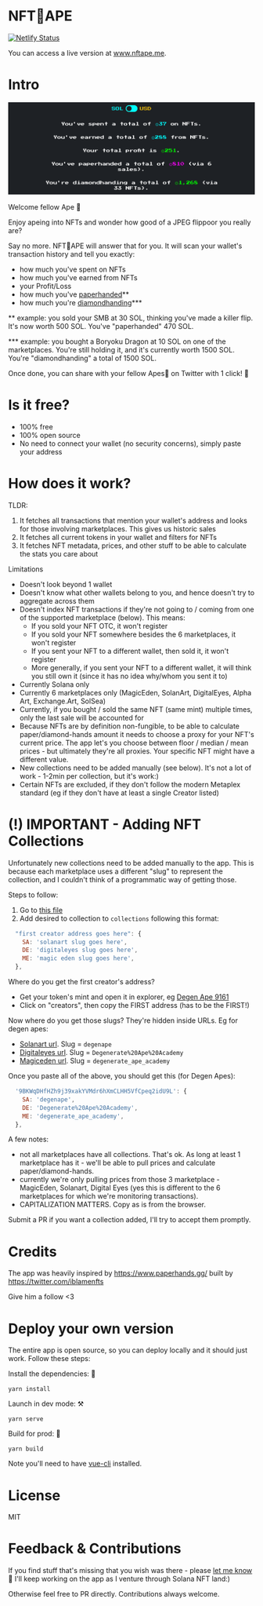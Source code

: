 # NFT🍌APE
[![Netlify Status](https://api.netlify.com/api/v1/badges/43f18aba-ab21-4650-b280-f4540836deb9/deploy-status)](https://app.netlify.com/sites/eloquent-nightingale-fb73a6/deploys)

You can access a live version at www.nftape.me.

# Intro
![nftape](./public/example.png)

Welcome fellow Ape 👋

Enjoy apeing into NFTs and wonder how good of a JPEG flippoor you really are?

Say no more. NFT🍌APE will answer that for you. It will scan your wallet's transaction history and tell you exactly:

- how much you've spent on NFTs
- how much you've earned from NFTs
- your Profit/Loss
- how much you've [paperhanded](https://mywallst.com/blog/what-does-paper-hands-mean/)**
- how much you're [diamondhanding](https://mywallst.com/blog/what-does-diamond-hands-mean/)***

** example: you sold your SMB at 30 SOL, thinking you've made a killer flip. It's now worth 500 SOL. You've "paperhanded" 470 SOL.

*** example: you bought a Boryoku Dragon at 10 SOL on one of the marketplaces. You're still holding it, and it's currently worth 1500 SOL. You're "diamondhanding" a total of 1500 SOL.

Once done, you can share with your fellow Apes🍌 on Twitter with 1 click! 🚀

# Is it free?
- 100% free
- 100% open source
- No need to connect your wallet (no security concerns), simply paste your address

# How does it work?
TLDR:
1. It fetches all transactions that mention your wallet's address and looks for those involving marketplaces. This gives us historic sales
2. It fetches all current tokens in your wallet and filters for NFTs
3. It fetches NFT metadata, prices, and other stuff to be able to calculate the stats you care about

Limitations
- Doesn't look beyond 1 wallet
- Doesn't know what other wallets belong to you, and hence doesn't try to aggregate across them
- Doesn't index NFT transactions if they're not going to / coming from one of the supported marketplace (below). This means:
    - If you sold your NFT OTC, it won't register
    - If you sold your NFT somewhere besides the 6 marketplaces, it won't register
    - If you sent your NFT to a different wallet, then sold it, it won't register 
    - More generally, if you sent your NFT to a different wallet, it will think you still own it (since it has no idea why/whom you sent it to)
- Currently Solana only
- Currently 6 marketplaces only (MagicEden, SolanArt, DigitalEyes, Alpha Art, Exchange.Art, SolSea)
- Currently, if you bought / sold the same NFT (same mint) multiple times, only the last sale will be accounted for
- Because NFTs are by definition non-fungible, to be able to calculate paper/diamond-hands amount it needs to choose a proxy for your NFT's current price. The app let's you choose between floor / median / mean prices - but ultimately they're all proxies. Your specific NFT might have a different value.
- New collections need to be added manually (see below). It's not a lot of work - 1-2min per collection, but it's work:)
- Certain NFTs are excluded, if they don't follow the modern Metaplex standard (eg if they don't have at least a single Creator listed)

# (!) IMPORTANT - Adding NFT Collections
Unfortunately new collections need to be added manually to the app. This is because each marketplace uses a different "slug" to represent the collection, and I couldn't think of a programmatic way of getting those.

Steps to follow:
1. Go to [this file](https://github.com/ilmoi/nftape.me/blob/main/src/common/marketplaces/mpCollections.ts)
2. Add desired to collection to `collections` following this format:
```js
  "first creator address goes here": {
    SA: 'solanart slug goes here',
    DE: 'digitaleyes slug goes here',
    ME: 'magic eden slug goes here',
  },
```
Where do you get the first creator's address?
- Get your token's mint and open it in explorer, eg [Degen Ape 9161](https://explorer.solana.com/address/GUFMMLQ2tAaf4aLgzSvFQLvQhKD2jY22XmGZuPLEwvM3)
- Click on "creators", then copy the FIRST address (has to be the FIRST!)

Now where do you get those slugs? They're hidden inside URLs. Eg for degen apes:
- [Solanart url](https://solanart.io/collections/degenape). Slug = `degenape`
- [Digitaleyes url](https://digitaleyes.market/collections/Degenerate%20Ape%20Academy). Slug = `Degenerate%20Ape%20Academy`
- [Magiceden url](https://magiceden.io/marketplace/degenerate_ape_academy). Slug = `degenerate_ape_academy`

Once you paste all of the above, you should get this (for Degen Apes):
```js
  '9BKWqDHfHZh9j39xakYVMdr6hXmCLHH5VfCpeq2idU9L': {
    SA: 'degenape',
    DE: 'Degenerate%20Ape%20Academy',
    ME: 'degenerate_ape_academy',
  },
```

A few notes:
- not all marketplaces have all collections. That's ok. As long at least 1 marketplace has it - we'll be able to pull prices and calculate paper/diamond-hands.
- currently we're only pulling prices from those 3 marketplace - MagicEden, Solanart, Digital Eyes (yes this is different to the 6 marketplaces for which we're monitoring transactions).
- CAPITALIZATION MATTERS. Copy as is from the browser.

Submit a PR if you want a collection added, I'll try to accept them promptly.

# Credits
The app was heavily inspired by https://www.paperhands.gg/ built by https://twitter.com/iblamenfts

Give him a follow <3

# Deploy your own version
The entire app is open source, so you can deploy locally and it should just work. Follow these steps:

Install the dependencies: 💽
```
yarn install
```
Launch in dev mode: ⚒️
```
yarn serve
```
Build for prod: 🚀
```
yarn build
```

Note you'll need to have [vue-cli](https://cli.vuejs.org/guide/installation.html) installed.

# License
MIT

# Feedback & Contributions
If you find stuff that's missing that you wish was there - please [let me know](https://twitter.com/_ilmoi) 🙏 I'll keep working on the app as I venture through Solana NFT land:)

Otherwise feel free to PR directly. Contributions always welcome.
